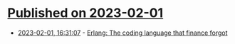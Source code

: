 # [Published on 2023-02-01](index.md)

* [2023-02-01, 16:31:07](https://news.ycombinator.com/item?id=34612919) - [Erlang: The coding language that finance forgot](https://www.efinancialcareers.com/news/2022/01/elixir-jobs)
